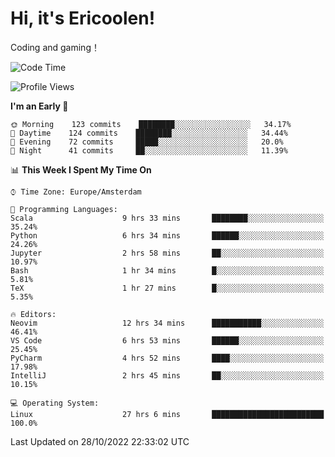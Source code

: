 # Hi, it's Ericoolen!
Coding and gaming！

<!--START_SECTION:waka-->
![Code Time](http://img.shields.io/badge/Code%20Time-495%20hrs%2023%20mins-blue)

![Profile Views](http://img.shields.io/badge/Profile%20Views-9-blue)

**I'm an Early 🐤** 

```text
🌞 Morning    123 commits    ████████░░░░░░░░░░░░░░░░░   34.17% 
🌆 Daytime    124 commits    ████████░░░░░░░░░░░░░░░░░   34.44% 
🌃 Evening    72 commits     █████░░░░░░░░░░░░░░░░░░░░   20.0% 
🌙 Night      41 commits     ██░░░░░░░░░░░░░░░░░░░░░░░   11.39%

```


📊 **This Week I Spent My Time On** 

```text
⌚︎ Time Zone: Europe/Amsterdam

💬 Programming Languages: 
Scala                    9 hrs 33 mins       ████████░░░░░░░░░░░░░░░░░   35.24% 
Python                   6 hrs 34 mins       ██████░░░░░░░░░░░░░░░░░░░   24.26% 
Jupyter                  2 hrs 58 mins       ██░░░░░░░░░░░░░░░░░░░░░░░   10.97% 
Bash                     1 hr 34 mins        █░░░░░░░░░░░░░░░░░░░░░░░░   5.81% 
TeX                      1 hr 27 mins        █░░░░░░░░░░░░░░░░░░░░░░░░   5.35%

🔥 Editors: 
Neovim                   12 hrs 34 mins      ███████████░░░░░░░░░░░░░░   46.41% 
VS Code                  6 hrs 53 mins       ██████░░░░░░░░░░░░░░░░░░░   25.45% 
PyCharm                  4 hrs 52 mins       ████░░░░░░░░░░░░░░░░░░░░░   17.98% 
IntelliJ                 2 hrs 45 mins       ██░░░░░░░░░░░░░░░░░░░░░░░   10.15%

💻 Operating System: 
Linux                    27 hrs 6 mins       █████████████████████████   100.0%

```


 Last Updated on 28/10/2022 22:33:02 UTC
<!--END_SECTION:waka-->

